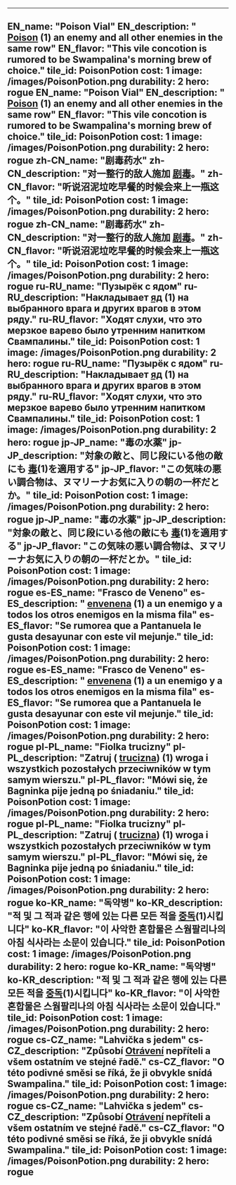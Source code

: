 ---

EN_name: "Poison Vial"
EN_description: " <u>Poison</u> (1) an enemy and all other enemies in the same row"
EN_flavor: "This vile concotion is rumored to be Swampalina's morning brew of choice."
tile_id: PoisonPotion
cost: 1
image: /images/PoisonPotion.png
durability: 2
hero: rogue
EN_name: "Poison Vial"
EN_description: " <u>Poison</u> (1) an enemy and all other enemies in the same row"
EN_flavor: "This vile concotion is rumored to be Swampalina's morning brew of choice."
tile_id: PoisonPotion
cost: 1
image: /images/PoisonPotion.png
durability: 2
hero: rogue
zh-CN_name: "剧毒药水"
zh-CN_description: "对一整行的敌人施加 <u>剧毒</u>。"
zh-CN_flavor: "听说沼泥垃吃早餐的时候会来上一瓶这个。"
tile_id: PoisonPotion
cost: 1
image: /images/PoisonPotion.png
durability: 2
hero: rogue
zh-CN_name: "剧毒药水"
zh-CN_description: "对一整行的敌人施加 <u>剧毒</u>。"
zh-CN_flavor: "听说沼泥垃吃早餐的时候会来上一瓶这个。"
tile_id: PoisonPotion
cost: 1
image: /images/PoisonPotion.png
durability: 2
hero: rogue
ru-RU_name: "Пузырёк с ядом"
ru-RU_description: "Накладывает  <u>яд</u> (1) на выбранного врага и других врагов в этом ряду."
ru-RU_flavor: "Ходят слухи, что это мерзкое варево было утренним напитком Свампалины."
tile_id: PoisonPotion
cost: 1
image: /images/PoisonPotion.png
durability: 2
hero: rogue
ru-RU_name: "Пузырёк с ядом"
ru-RU_description: "Накладывает  <u>яд</u> (1) на выбранного врага и других врагов в этом ряду."
ru-RU_flavor: "Ходят слухи, что это мерзкое варево было утренним напитком Свампалины."
tile_id: PoisonPotion
cost: 1
image: /images/PoisonPotion.png
durability: 2
hero: rogue
jp-JP_name: "毒の水薬"
jp-JP_description: "対象の敵と、同じ段にいる他の敵にも <u>毒</u>(1)を適用する"
jp-JP_flavor: "この気味の悪い調合物は、ヌマリーナお気に入りの朝の一杯だとか。"
tile_id: PoisonPotion
cost: 1
image: /images/PoisonPotion.png
durability: 2
hero: rogue
jp-JP_name: "毒の水薬"
jp-JP_description: "対象の敵と、同じ段にいる他の敵にも <u>毒</u>(1)を適用する"
jp-JP_flavor: "この気味の悪い調合物は、ヌマリーナお気に入りの朝の一杯だとか。"
tile_id: PoisonPotion
cost: 1
image: /images/PoisonPotion.png
durability: 2
hero: rogue
es-ES_name: "Frasco de Veneno"
es-ES_description: " <u>envenena</u> (1) a un enemigo y a todos los otros enemigos en la misma fila"
es-ES_flavor: "Se rumorea que a Pantanuela le gusta desayunar con este vil mejunje."
tile_id: PoisonPotion
cost: 1
image: /images/PoisonPotion.png
durability: 2
hero: rogue
es-ES_name: "Frasco de Veneno"
es-ES_description: " <u>envenena</u> (1) a un enemigo y a todos los otros enemigos en la misma fila"
es-ES_flavor: "Se rumorea que a Pantanuela le gusta desayunar con este vil mejunje."
tile_id: PoisonPotion
cost: 1
image: /images/PoisonPotion.png
durability: 2
hero: rogue
pl-PL_name: "Fiolka trucizny"
pl-PL_description: "Zatruj ( <u>trucizna</u>) (1) wroga i wszystkich pozostałych przeciwników w tym samym wierszu."
pl-PL_flavor: "Mówi się, że Bagninka pije jedną po śniadaniu."
tile_id: PoisonPotion
cost: 1
image: /images/PoisonPotion.png
durability: 2
hero: rogue
pl-PL_name: "Fiolka trucizny"
pl-PL_description: "Zatruj ( <u>trucizna</u>) (1) wroga i wszystkich pozostałych przeciwników w tym samym wierszu."
pl-PL_flavor: "Mówi się, że Bagninka pije jedną po śniadaniu."
tile_id: PoisonPotion
cost: 1
image: /images/PoisonPotion.png
durability: 2
hero: rogue
ko-KR_name: "독약병"
ko-KR_description: "적 및 그 적과 같은 행에 있는 다른 모든 적을  <u>중독</u>(1)시킵니다"
ko-KR_flavor: "이 사악한 혼합물은 스웜팔리나의 아침 식사라는 소문이 있습니다."
tile_id: PoisonPotion
cost: 1
image: /images/PoisonPotion.png
durability: 2
hero: rogue
ko-KR_name: "독약병"
ko-KR_description: "적 및 그 적과 같은 행에 있는 다른 모든 적을  <u>중독</u>(1)시킵니다"
ko-KR_flavor: "이 사악한 혼합물은 스웜팔리나의 아침 식사라는 소문이 있습니다."
tile_id: PoisonPotion
cost: 1
image: /images/PoisonPotion.png
durability: 2
hero: rogue
cs-CZ_name: "Lahvička s jedem"
cs-CZ_description: "Způsobí  <u>Otrávení</u> nepříteli a všem ostatním ve stejné řadě."
cs-CZ_flavor: "O této podivné směsi se říká, že ji obvykle snídá Swampalina."
tile_id: PoisonPotion
cost: 1
image: /images/PoisonPotion.png
durability: 2
hero: rogue
cs-CZ_name: "Lahvička s jedem"
cs-CZ_description: "Způsobí  <u>Otrávení</u> nepříteli a všem ostatním ve stejné řadě."
cs-CZ_flavor: "O této podivné směsi se říká, že ji obvykle snídá Swampalina."
tile_id: PoisonPotion
cost: 1
image: /images/PoisonPotion.png
durability: 2
hero: rogue
---